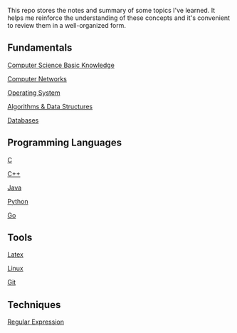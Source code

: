 
This repo stores the notes and summary of some topics I've learned. It helps me reinforce the understanding of these concepts and it's convenient to review them in a well-organized form.

## Fundamentals

[Computer Science Basic Knowledge](https://github.com/Leoni71/Learning-Path/wiki/Computer-Science-Basics)

[Computer Networks](https://github.com/Leoni71/ComputerScienceWiki/wiki/Computer-Network)

[Operating System]()

[Algorithms & Data Structures]()

[Databases]()

## Programming Languages

[C](https://github.com/Leoni71/Study_Log/wiki/C)

[C++](https://github.com/Leoni71/Learning-Path/wiki/.cpp)

[Java]()

[Python](https://github.com/Leoni71/Study_Log/wiki/Python-Tips)

[Go](https://github.com/Leoni71/Study_Log/wiki/Go)

## Tools

[Latex](https://github.com/Leoni71/Study_Log/wiki/Latex)

[Linux](https://github.com/Leoni71/Study_Log/wiki/Linux)

[Git](https://github.com/Leoni71/Study_Log/wiki/Git)

## Techniques

[Regular Expression]()





